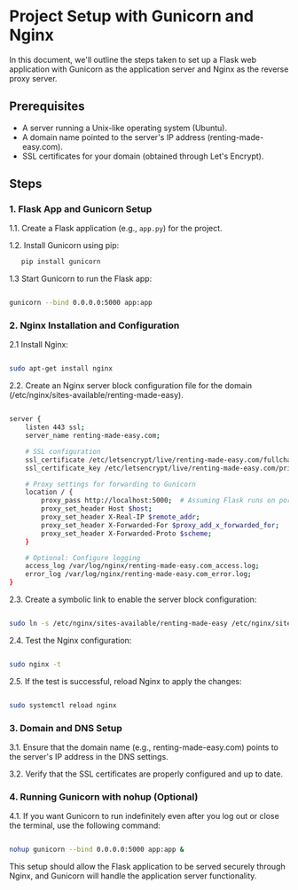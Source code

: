 # Project Setup with Gunicorn and Nginx

In this document, we'll outline the steps taken to set up a Flask web application with Gunicorn as the application server and Nginx as the reverse proxy server.

## Prerequisites

- A server running a Unix-like operating system (Ubuntu).
- A domain name pointed to the server's IP address (renting-made-easy.com).
- SSL certificates for your domain (obtained through Let's Encrypt).

## Steps

### 1. Flask App and Gunicorn Setup

1.1. Create a Flask application (e.g., `app.py`) for the project.

1.2. Install Gunicorn using pip:

```bash
   pip install gunicorn
```

1.3 Start Gunicorn to run the Flask app:

```bash

gunicorn --bind 0.0.0.0:5000 app:app

```


### 2. Nginx Installation and Configuration

2.1 Install Nginx:

```bash

sudo apt-get install nginx


```

2.2. Create an Nginx server block configuration file for the domain (/etc/nginx/sites-available/renting-made-easy).


```bash

server {
    listen 443 ssl;
    server_name renting-made-easy.com;

    # SSL configuration
    ssl_certificate /etc/letsencrypt/live/renting-made-easy.com/fullchain.pem;
    ssl_certificate_key /etc/letsencrypt/live/renting-made-easy.com/privkey.pem;

    # Proxy settings for forwarding to Gunicorn
    location / {
        proxy_pass http://localhost:5000;  # Assuming Flask runs on port 5000
        proxy_set_header Host $host;
        proxy_set_header X-Real-IP $remote_addr;
        proxy_set_header X-Forwarded-For $proxy_add_x_forwarded_for;
        proxy_set_header X-Forwarded-Proto $scheme;
    }

    # Optional: Configure logging
    access_log /var/log/nginx/renting-made-easy.com_access.log;
    error_log /var/log/nginx/renting-made-easy.com_error.log;
}


```
2.3. Create a symbolic link to enable the server block configuration:

```bash

sudo ln -s /etc/nginx/sites-available/renting-made-easy /etc/nginx/sites-enabled/

```

2.4. Test the Nginx configuration:

```bash

sudo nginx -t

```

2.5. If the test is successful, reload Nginx to apply the changes:

```bash

sudo systemctl reload nginx

```

### 3. Domain and DNS Setup

3.1. Ensure that the domain name (e.g., renting-made-easy.com) points to the server's IP address in the DNS settings.

3.2. Verify that the SSL certificates are properly configured and up to date.


### 4. Running Gunicorn with nohup (Optional)

4.1. If you want Gunicorn to run indefinitely even after you log out or close the terminal, use the following command:

```bash

nohup gunicorn --bind 0.0.0.0:5000 app:app &

```

This setup should allow the Flask application to be served securely through Nginx, and Gunicorn will handle the application server functionality.
